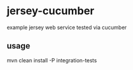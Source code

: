 jersey-cucumber
===============

example jersey web service tested via cucumber


usage
---------------
mvn clean install -P integration-tests